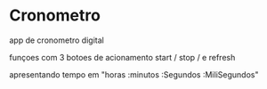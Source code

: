 # Cronometro


app de cronometro digital 

funçoes com 3 botoes de acionamento 
start / stop / e refresh 

apresentando tempo em  "horas :minutos :Segundos :MiliSegundos"
